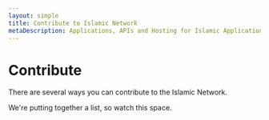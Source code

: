 ```yaml
---
layout: simple
title: Contribute to Islamic Network
metaDescription: Applications, APIs and Hosting for Islamic Applications
---
```


# Contribute

There are several ways you can contribute to the Islamic Network.

We're putting together a list, so watch this space.
